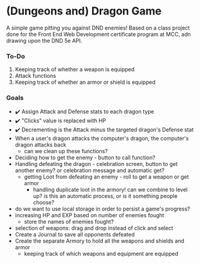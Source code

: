# (Dungeons and) Dragon Game
 A simple game pitting you against DND enemies! Based on a class project done for the Front End Web Development certificate program at MCC, adn drawing upon the DND 5e API.

 ### To-Do
 1. Keeping track of whether a weapon is equipped
 2. Attack functions
 3. Keeping track of whether an armor or shield is equipped

 ### Goals
  - ✔️ Assign Attack and Defense stats to each dragon type
  - ✔️ "Clicks" value is replaced with HP
  - ✔️ Decrementing is the Attack minus the targeted dragon's Defense stat
  - When a user's dragon attacks the computer's dragon, the computer's dragon attacks back
    - can we clean up these functions?
  - Deciding how to get the enemy - button to call function?
  - Handling defeating the dragon - celebration screen, button to get another enemy? or celebration message and automatic get?
    - getting Loot from defeating an enemy - roll to get a weapon or get armor
      - handling duplicate loot in the armory! can we combine to level up? is this an automatic process, or is it something people choose?
  - do we want to use local storage in order to persist a game's progress?
  - increasing HP and EXP based on number of enemies fought
    - store the names of enemies fought?
  - selection of weapons: drag and drop instead of click and select
  - Create a Journal to save all opponents defeated
  - Create the separate Armory to hold all the weapons and shields and armor
    - keeping track of which weapons and equipment are equipped